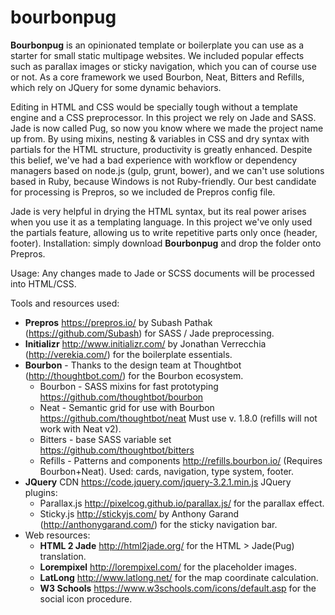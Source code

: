 # bourbonpug
**Bourbonpug** is an opinionated template or boilerplate you can use as a starter for small static multipage websites. We included popular effects such as parallax images or sticky navigation, which you can of course use or not. As a core framework we used Bourbon, Neat, Bitters and Refills, which rely on JQuery for some dynamic behaviors.

Editing in HTML and CSS would be specially tough without a template engine and a CSS preprocessor. In this project we rely on Jade and SASS. Jade is now called Pug, so now you know where we made the project name up from. By using mixins, nesting & variables in CSS and dry syntax with partials for the HTML structure, productivity is greatly enhanced. Despite this belief, we've had a bad experience with workflow or dependency managers based on node.js (gulp, grunt, bower), and we can't use solutions based in Ruby, because Windows is not Ruby-friendly. Our best candidate for processing is Prepros, so we included de Prepros config file.

Jade is very helpful in drying the HTML syntax, but its real power arises when you use it as a templating language. In this project we've only used the partials feature, allowing us to write repetitive parts only once (header, footer).
Installation: simply download **Bourbonpug** and drop the folder onto Prepros. 

Usage: Any changes made to Jade or SCSS documents will be processed into HTML/CSS.

Tools and resources used:

* **Prepros** https://prepros.io/ by Subash Pathak (https://github.com/Subash) for SASS / Jade preprocessing.
* **Initializr** http://www.initializr.com/ by Jonathan Verrecchia (http://verekia.com/) for the boilerplate essentials.
* **Bourbon** - Thanks to the design team at Thoughtbot (http://thoughtbot.com/) for the Bourbon ecosystem.
  * Bourbon - SASS mixins for fast prototyping https://github.com/thoughtbot/bourbon
  * Neat - Semantic grid for use with Bourbon https://github.com/thoughtbot/neat
    Must use v. 1.8.0 (refills will not work with Neat v2).
  * Bitters - base SASS variable set https://github.com/thoughtbot/bitters
  * Refills - Patterns and components http://refills.bourbon.io/ (Requires Bourbon+Neat). Used: cards, navigation, type system, footer.
* **JQuery** CDN https://code.jquery.com/jquery-3.2.1.min.js
  JQuery plugins:
  * Parallax.js http://pixelcog.github.io/parallax.js/ for the parallax effect.
  * Sticky.js http://stickyjs.com/ by Anthony Garand (http://anthonygarand.com/) for the sticky navigation bar.
* Web resources:
  * **HTML 2 Jade** http://html2jade.org/ for the HTML > Jade(Pug) translation.
  * **Lorempixel** http://lorempixel.com/ for the placeholder images.
  * **LatLong** http://www.latlong.net/ for the map coordinate calculation.
  * **W3 Schools** https://www.w3schools.com/icons/default.asp for the social icon procedure.
